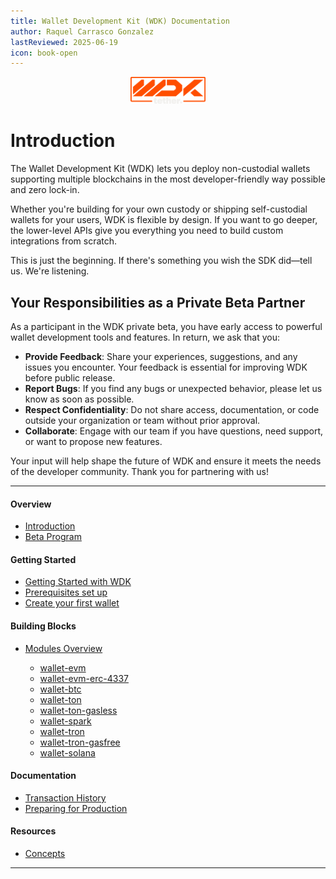 ```yaml
---
title: Wallet Development Kit (WDK) Documentation
author: Raquel Carrasco Gonzalez
lastReviewed: 2025-06-19
icon: book-open
---
```

<p align="center">
  <img src="./assets/logo.png" width="120" />
</p>

# Introduction

The Wallet Development Kit (WDK) lets you deploy non-custodial wallets supporting multiple blockchains in the most developer-friendly way possible and zero lock-in.

Whether you're building for your own custody or shipping self-custodial wallets for your users, WDK is flexible by design. If you want to go deeper, the lower-level APIs give you everything you need to build custom integrations from scratch.

This is just the beginning. If there's something you wish the SDK did—tell us. We're listening.

## Your Responsibilities as a Private Beta Partner

As a participant in the WDK private beta, you have early access to powerful wallet development tools and features. In return, we ask that you:

- **Provide Feedback**: Share your experiences, suggestions, and any issues you encounter. Your feedback is essential for improving WDK before public release.
- **Report Bugs**: If you find any bugs or unexpected behavior, please let us know as soon as possible.
- **Respect Confidentiality**: Do not share access, documentation, or code outside your organization or team without prior approval.
- **Collaborate**: Engage with our team if you have questions, need support, or want to propose new features.

Your input will help shape the future of WDK and ensure it meets the needs of the developer community. Thank you for partnering with us!

---

#### Overview

- [Introduction](overview/introduction.md)
- [Beta Program](overview/beta-program.md)

#### Getting Started

- [Getting Started with WDK](getting-started/overview.md)
- [Prerequisites set up](getting-started/prerequisites.md)
- [Create your first wallet](getting-started/quick-start.md)

#### Building Blocks
- [Modules Overview](wdk-modules/overview.md)

  - [wallet-evm](wdk-modules/wallet-evm/overview.md)
  - [wallet-evm-erc-4337](wdk-modules/wallet-evm-erc-4337/overview.md)
  - [wallet-btc](wdk-modules/wallet-btc/overview.md)
  - [wallet-ton](wdk-modules/wallet-ton/overview.md)
  - [wallet-ton-gasless](wdk-modules/wallet-ton/overview.md)
  - [wallet-spark](wdk-modules/wallet-spark/overview.md)
  - [wallet-tron](wdk-modules/wallet-tron/overview.md)
  - [wallet-tron-gasfree](wdk-modules/wallet-tron-gasfree/overview.md)
  - [wallet-solana](wdk-modules/wallet-solana/overview.md)

#### Documentation

- [Transaction History](documentation/transaction-history.md)
- [Preparing for Production](documentation/preparing-for-production.md)

#### Resources
- [Concepts](resources/concepts.md)

---

